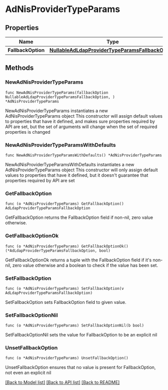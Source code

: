 # AdNisProviderTypeParams

## Properties

Name | Type | Description | Notes
------------ | ------------- | ------------- | -------------
**FallbackOption** | [**NullableAdLdapProviderTypeParamsFallbackOption**](AdLdapProviderTypeParamsFallbackOption.md) |  | 

## Methods

### NewAdNisProviderTypeParams

`func NewAdNisProviderTypeParams(fallbackOption NullableAdLdapProviderTypeParamsFallbackOption, ) *AdNisProviderTypeParams`

NewAdNisProviderTypeParams instantiates a new AdNisProviderTypeParams object
This constructor will assign default values to properties that have it defined,
and makes sure properties required by API are set, but the set of arguments
will change when the set of required properties is changed

### NewAdNisProviderTypeParamsWithDefaults

`func NewAdNisProviderTypeParamsWithDefaults() *AdNisProviderTypeParams`

NewAdNisProviderTypeParamsWithDefaults instantiates a new AdNisProviderTypeParams object
This constructor will only assign default values to properties that have it defined,
but it doesn't guarantee that properties required by API are set

### GetFallbackOption

`func (o *AdNisProviderTypeParams) GetFallbackOption() AdLdapProviderTypeParamsFallbackOption`

GetFallbackOption returns the FallbackOption field if non-nil, zero value otherwise.

### GetFallbackOptionOk

`func (o *AdNisProviderTypeParams) GetFallbackOptionOk() (*AdLdapProviderTypeParamsFallbackOption, bool)`

GetFallbackOptionOk returns a tuple with the FallbackOption field if it's non-nil, zero value otherwise
and a boolean to check if the value has been set.

### SetFallbackOption

`func (o *AdNisProviderTypeParams) SetFallbackOption(v AdLdapProviderTypeParamsFallbackOption)`

SetFallbackOption sets FallbackOption field to given value.


### SetFallbackOptionNil

`func (o *AdNisProviderTypeParams) SetFallbackOptionNil(b bool)`

 SetFallbackOptionNil sets the value for FallbackOption to be an explicit nil

### UnsetFallbackOption
`func (o *AdNisProviderTypeParams) UnsetFallbackOption()`

UnsetFallbackOption ensures that no value is present for FallbackOption, not even an explicit nil

[[Back to Model list]](../README.md#documentation-for-models) [[Back to API list]](../README.md#documentation-for-api-endpoints) [[Back to README]](../README.md)


